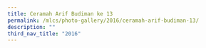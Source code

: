 ```yaml
---
title: Ceramah Arif Budiman ke 13
permalink: /mlcs/photo-gallery/2016/ceramah-arif-budiman-13/
description: ""
third_nav_title: "2016"
---
```

